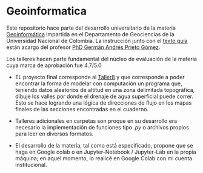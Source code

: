# Geoinformatica

Este repositorio hace parte del desarrollo universitario de la materia [Geoinformática](https://github.com/gaprieto/geoinformatica) impartida en el Departamento de Geociencias de la Universidad Nacional de Colombia.
La instrucción junto con el [texto guía](https://github.com/gaprieto/python_book) están acargo del profesor [PhD Germán Andrés Prieto Gómez](https://github.com/gaprieto).

Los talleres hacen parte fundamental del núcleo de evaluación de la materia cuya marca de aprobación fue 4.7/5.0

* EL proyecto final corresponde al [Taller8](https://github.com/mhgualdron/Geoinformatica/blob/main/Taller8.ipynb) y que corresponde a poder encontrar la forma de modelar con computación un programa que, teniendo datos aleatorios de altitud en una zona delimitada topográfica, dibuje los valles por donde el drenaje de agua superficial puede correr. Esto se hace logrando una lógica de direcciones de flujo en los mapas finales de las secciones encontradas en el cuaderno.

* Talleres adicionales en carpetas son proque en su desarrollo era necesario la implementación de funciones tipo *.py* o archivos propios para leer en diversos formatos.

* El desarrollo de la materia, tal como está especificado, propone que se haga en Google colab o en Jupyter-Notebook / Jupyter-Lab en la propia máquina; en aquel momento, lo realicé en Google Colab con mi cuenta institucional.
